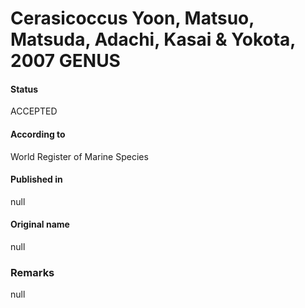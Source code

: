 Cerasicoccus Yoon, Matsuo, Matsuda, Adachi, Kasai & Yokota, 2007 GENUS
=======

#### Status
ACCEPTED

#### According to
World Register of Marine Species

#### Published in
null

#### Original name
null

### Remarks
null